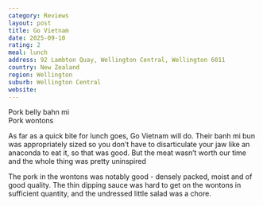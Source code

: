 ```yaml
---
category: Reviews
layout: post
title: Go Vietnam
date: 2025-09-10
rating: 2
meal: lunch
address: 92 Lambton Quay, Wellington Central, Wellington 6011
country: New Zealand
region: Wellington
suburb: Wellington Central
website: 
---
```

Pork belly bahn mi  
Pork wontons  

As far as a quick bite for lunch goes, Go Vietnam will do. Their banh mi bun was appropriately sized so you don’t have to disarticulate your jaw like an anaconda to eat it, so that was good. But the meat wasn’t worth our time and the whole thing was pretty uninspired

The pork in the wontons was notably good - densely packed, moist and of good quality. The thin dipping sauce was hard to get on the wontons in sufficient quantity, and the undressed little salad was a chore. 
	